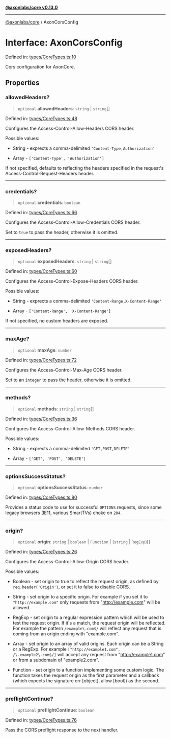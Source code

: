 [**@axonlabs/core v0.13.0**](../README.md)

***

[@axonlabs/core](../globals.md) / AxonCorsConfig

# Interface: AxonCorsConfig

Defined in: [types/CoreTypes.ts:10](https://github.com/AxonJsLabs/AxonJs/blob/3187def3e5c0161745ea7e33640513908efc6c86/src/types/CoreTypes.ts#L10)

Cors configuration for AxonCore.

## Properties

### allowedHeaders?

> `optional` **allowedHeaders**: `string` \| `string`[]

Defined in: [types/CoreTypes.ts:48](https://github.com/AxonJsLabs/AxonJs/blob/3187def3e5c0161745ea7e33640513908efc6c86/src/types/CoreTypes.ts#L48)

Configures the Access-Control-Allow-Headers CORS header.

Possible values:

* String - exprects a comma-delimited `'Content-Type,Authorization'`

* Array - `['Content-Type', 'Authorization']`

If not specified, defaults to reflecting the headers specified in the request's Access-Control-Request-Headers header.

***

### credentials?

> `optional` **credentials**: `boolean`

Defined in: [types/CoreTypes.ts:66](https://github.com/AxonJsLabs/AxonJs/blob/3187def3e5c0161745ea7e33640513908efc6c86/src/types/CoreTypes.ts#L66)

Configures the Access-Control-Allow-Credentials CORS header.

Set to `true` to pass the header, otherwise it is omitted.

***

### exposedHeaders?

> `optional` **exposedHeaders**: `string` \| `string`[]

Defined in: [types/CoreTypes.ts:60](https://github.com/AxonJsLabs/AxonJs/blob/3187def3e5c0161745ea7e33640513908efc6c86/src/types/CoreTypes.ts#L60)

Configures the Access-Control-Expose-Headers CORS header.

Possible values:

* String - exprects a comma-delimited `'Content-Range,X-Content-Range'`

* Array - `['Content-Range', 'X-Content-Range']`

If not specified, no custom headers are exposed.

***

### maxAge?

> `optional` **maxAge**: `number`

Defined in: [types/CoreTypes.ts:72](https://github.com/AxonJsLabs/AxonJs/blob/3187def3e5c0161745ea7e33640513908efc6c86/src/types/CoreTypes.ts#L72)

Configures the Access-Control-Max-Age CORS header.

Set to an `integer` to pass the header, otherwise it is omitted.

***

### methods?

> `optional` **methods**: `string` \| `string`[]

Defined in: [types/CoreTypes.ts:36](https://github.com/AxonJsLabs/AxonJs/blob/3187def3e5c0161745ea7e33640513908efc6c86/src/types/CoreTypes.ts#L36)

Configures the Access-Control-Allow-Methods CORS header.

Possible values:

* String - exprects a comma-delimited `'GET,POST,DELETE'`

* Array - `['GET', 'POST', 'DELETE']`

***

### optionsSuccessStatus?

> `optional` **optionsSuccessStatus**: `number`

Defined in: [types/CoreTypes.ts:80](https://github.com/AxonJsLabs/AxonJs/blob/3187def3e5c0161745ea7e33640513908efc6c86/src/types/CoreTypes.ts#L80)

Provides a status code to use for successful `OPTIONS` requests, since some legacy browsers (IE11, various SmartTVs) choke on `204`.

***

### origin?

> `optional` **origin**: `string` \| `boolean` \| `Function` \| (`string` \| `RegExp`)[]

Defined in: [types/CoreTypes.ts:26](https://github.com/AxonJsLabs/AxonJs/blob/3187def3e5c0161745ea7e33640513908efc6c86/src/types/CoreTypes.ts#L26)

Configures the Access-Control-Allow-Origin CORS header.

Possible values:

* Boolean - set origin to true to reflect the request origin, as defined by `req.header('Origin')`, or set it to false to disable CORS.

* String - set origin to a specific origin. For example if you set it to `"http://example.com"` only requests from "http://example.com" will be allowed.

* RegExp - set origin to a regular expression pattern which will be used to test the request origin. If it's a match, the request origin will be reflected. For example the pattern `/example\.com$/` will reflect any request that is coming from an origin ending with "example.com".

* Array - set origin to an array of valid origins. Each origin can be a String or a RegExp. For example `["http://example1.com", /\.example2\.com$/]` will accept any request from "http://example1.com" or from a subdomain of "example2.com".

* Function - set origin to a function implementing some custom logic. The function takes the request origin as the first parameter and a callback (which expects the signature err [object], allow [bool]) as the second.

***

### preflightContinue?

> `optional` **preflightContinue**: `boolean`

Defined in: [types/CoreTypes.ts:76](https://github.com/AxonJsLabs/AxonJs/blob/3187def3e5c0161745ea7e33640513908efc6c86/src/types/CoreTypes.ts#L76)

Pass the CORS preflight response to the next handler.
